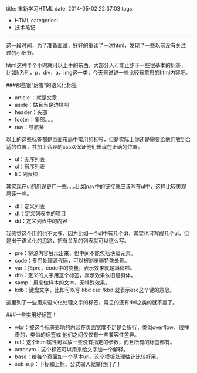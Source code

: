 title: 重新学习HTML
date: 2014-05-02 22:37:03
tags:
- HTML
categories:
- 技术笔记

---

这一段时间，为了准备面试，好好的重读了一次html，发现了一些以前没有关注过的小细节。

html这种半个小时就可以上手的东西，大部分人可能止步于一些很基本的标签，比如h系列，p，div，a，img这一类，今天来说说一些比较有意思的html内容吧。

<!--more-->
###那些很“厉害”的语义化标签
+ article ：就是文章
+ aside：姑且当是边栏吧
+ header：头部
+ footer：脚部……
+ nav：导航条

以上的这些标签都是页面布局中常用的标签，但是实际上你还是需要给他们放到合适的位置，并加上合理的css以保证他们出现在正确的位置。

+ ul：无序列表
+ ol：有序列表
+ li：列表项

其实现在ul的用途更广一些……比如nav中的链接就应该写在ul中，这样比较美观易读一些。

+ dl：定义列表
+ dt：定义列表中的项目
+ dd：定义列表中的内容

我感觉这个用的也不太多，因为比如一个dl中有几个dt，其实也可写成几个ul，但是出于语义化的思路，把有关系的列表就可以这么写。

+ pre：将源内容展示出来，但中间不能包括块级元素。
+ code：专门处理源代码，可以被浏览器特殊处理。
+ var：指pre，code中的变量，表示效果就是斜体啦。
+ dfn：定义的文字用这个标签，表示效果依旧是斜体。
+ samp：用来做样本的文本，无特殊效果。
+ kdb：键盘文字，比如可以写 kbd esc /kbd 就表示esc这个键的意思。

这里列了一些用来语义化处理文字的标签，常见的还有del之类的就不提了。

###一些实用好标签！

+ wbr：被这个标签影响的内容在页面宽度不足是会折行，类似overflow，很神奇的，类似的标签&#8203;或&shy; 他们之间仅仅有一些兼容性差异。
+ rel：这个html属性可以放一些没有指定的参数，而且所有的标签都有。
+ acronym：这个标签可以用来给文字加一个解释。
+ base：给每个页面加一个基本url。这个模板处理估计比较好用。
+ sub sup：下标和上标，公式输入就靠他们了！
